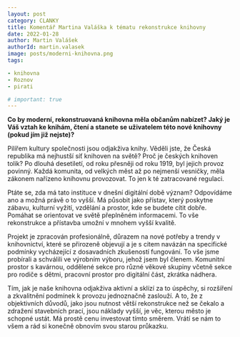 ```yaml
---
layout: post
category: CLANKY
title: Komentář Martina Valáška k tématu rekonstrukce knihovny
date: 2022-01-28
author: Martin Valášek
authorId: martin.valasek
image: posts/moderni-knihovna.png  
tags: 

- knihovna
- Roznov
- pirati

# important: true
---
```

**Co by moderní, rekonstruovaná knihovna měla občanům nabízet? Jaký je Váš vztah ke knihám, čtení a stanete se uživatelem této nové knihovny (pokud jím již nejste)?**

Pilířem kultury společnosti jsou odjakživa knihy. Věděli jste, že Česká republika má nejhustší síť knihoven na světě? Proč je českých knihoven tolik? Po dlouhá desetiletí, od roku přesněji od roku 1919, byl jejich provoz povinný. Každá komunita, od velkých měst až po nejmenší vesničky, měla zákonem nařízeno knihovnu provozovat. To jen k té zatracované regulaci.

Ptáte se, zda má tato instituce v dnešní digitální době význam? Odpovídáme ano a možná právě o to vyšší. Má působit jako přístav, který poskytne zábavu, kulturní vyžití, vzdělání a prostor, kde se budete cítit dobře. Pomáhat se orientovat ve světě přeplněném informacemi. To vše rekonstrukce a přístavba umožní v mnohem vyšší kvalitě. 

Projekt je zpracován profesionálně, důrazem na nové potřeby a trendy v knihovnictví, které se přirozeně objevují a je s citem navázán na specifické podmínky vycházející z dosavadních zkušeností fungování. To vše jsme probírali a schválili ve výrobním výboru, jehož jsem byl členem. Komunitní prostor s kavárnou, oddělené sekce pro různé věkové skupiny včetně sekce pro rodiče s dětmi, pracovní prostor pro digitální část, zkrátka nádhera.

Tím, jak je naše knihovna odjakživa aktivní a sklízí za to úspěchy, si rozšíření a zkvalitnění podmínek k provozu jednoznačně zaslouží. A to, že z objektivních důvodů, jako jsou nutnost větší rekonstrukce než se čekalo a zdražení stavebních prací, jsou náklady vyšší, je věc, kterou město je schopné ustát. Má prostě cenu investovat tímto směrem. Vrátí se nám to všem a rád si konečně obnovím svou starou průkazku.
